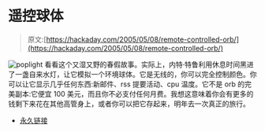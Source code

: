 # 遥控球体

> 原文:[https://hackaday.com/2005/05/08/remote-controlled-orb/](https://hackaday.com/2005/05/08/remote-controlled-orb/)

![poplight](img/cfdca30c472286f12190535302a87b25.png)
看看这个又湿又野的春假故事。实际上，内特·特鲁利用休息时间黑进了一盏自来水灯，让它模拟一个环境球体。它是无线的，你可以完全控制颜色。你可以让它显示几乎任何东西:新邮件、rss 提要活动、cpu 温度。它不是 orb 的完美副本:它便宜 100 美元，而且你不必支付任何月费。我想这意味着你会有更多的钱剩下来花在其他高管身上，或者你可以把它存起来，明年去一次真正的旅行。

*   [永久链接](http://students.washington.edu/natetrue/wlcolor/wlcolor.html)